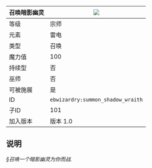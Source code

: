| 召唤暗影幽灵 |![](https://github.com/Electroblob77/Wizardry/blob/1.12.2/src/main/resources/assets/ebwizardry/textures/spells/summon_shadow_wraith.png)|
|---|---|
| 等级 | 宗师 |
| 元素 | 雷电 |
| 类型 | 召唤 |
| 魔力值 | 100 |
| 持续型 | 否 |
| 巫师 | 否 |
| 可被施展 | 是 |
| ID | `ebwizardry:summon_shadow_wraith` |
| 子ID | 101 |
| 加入版本 | 版本 1.0 |
## 说明
_§召唤一个暗影幽灵为你而战._
